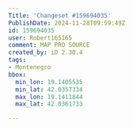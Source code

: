 ```yaml
---
Title: 'Changeset #159694035'
PublishDate: 2024-11-28T09:59:49Z
id: 159694035
user: Robert165165
comment: MAP PRO SOURCE
created_by: iD 2.30.4
tags:
- Montenegro
bbox:
  min_lon: 19.1405535
  min_lat: 42.0357334
  max_lon: 19.1411844
  max_lat: 42.0361733

---
```


